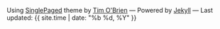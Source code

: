 Using [SinglePaged](https://github.com/t413/SinglePaged) theme by [Tim O'Brien](http://t413.com/)
&mdash;
Powered by [Jekyll](http://jekyllrb.com)
&mdash;
Last updated: {{ site.time | date: "%b %d, %Y" }}
